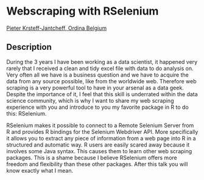 # Webscraping with RSelenium

[Pieter Krsteff-Jantcheff,	Ordina Belgium]()

## Description

During the 3 years I have been working as a data scientist, it happened very rarely that I received a clean and tidy excel file with data to do analysis on. Very often all we have is a business question and we have to acquire the data from any source possible, like from the worldwide web. Therefore web scraping is a very powerful tool to have in your arsenal as a data geek.  Despite the importance of it, I feel that this skill is underrated within the data science community, which is why I want to share my web scraping experience with you and introduce to you my favorite package in R to do this: RSelenium.

RSelenium makes it possible to connect to a Remote Selenium Server from R and provides R bindings for the Selenium Webdriver API. More specifically it allows you to extract any piece of information from a web page into R in a structured and automatic way. R users are easily scared away because it involves some Java syntax. This causes them to learn other web scraping packages. This is a shame because I believe RSelenium offers more freedom and flexibility than these other packages. After this talk you will know exactly what I mean.

